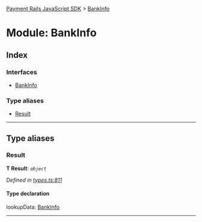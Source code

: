 [Payment Rails JavaScript SDK](../README.md) > [BankInfo](../modules/bankinfo.md)



# Module: BankInfo

## Index

### Interfaces

* [BankInfo](../interfaces/bankinfo.bankinfo-1.md)


### Type aliases

* [Result](bankinfo.md#result)



---
## Type aliases
<a id="result"></a>

###  Result

**Τ Result**:  *`object`* 

*Defined in [types.ts:811](https://github.com/PaymentRails/javascript-sdk/blob/d7f3cdf/lib/types.ts#L811)*


#### Type declaration




 lookupData: [BankInfo](../interfaces/bankinfo.bankinfo-1.md)







___


